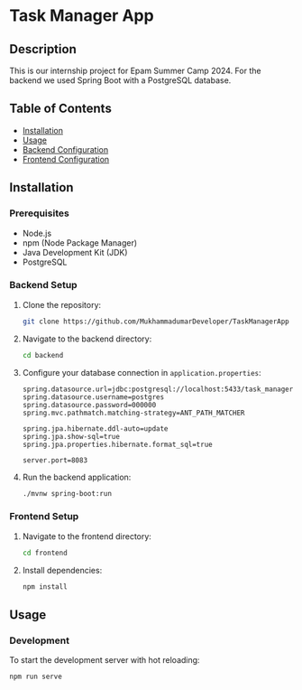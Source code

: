 # Task Manager App

## Description
This is our internship project for Epam Summer Camp 2024. For the backend we used Spring Boot with a PostgreSQL database.

## Table of Contents
- [Installation](#installation)
- [Usage](#usage)
- [Backend Configuration](#backend-configuration)
- [Frontend Configuration](#frontend-configuration)

## Installation

### Prerequisites
- Node.js
- npm (Node Package Manager)
- Java Development Kit (JDK)
- PostgreSQL

### Backend Setup
1. Clone the repository:
    ```bash
    git clone https://github.com/MukhammadumarDeveloper/TaskManagerApp
    ```
2. Navigate to the backend directory:
    ```bash
    cd backend
    ```
3. Configure your database connection in `application.properties`:
    ```properties
    spring.datasource.url=jdbc:postgresql://localhost:5433/task_manager
    spring.datasource.username=postgres
    spring.datasource.password=000000
    spring.mvc.pathmatch.matching-strategy=ANT_PATH_MATCHER

    spring.jpa.hibernate.ddl-auto=update
    spring.jpa.show-sql=true
    spring.jpa.properties.hibernate.format_sql=true

    server.port=8083
    ```
4. Run the backend application:
    ```bash
    ./mvnw spring-boot:run
    ```

### Frontend Setup
1. Navigate to the frontend directory:
    ```bash
    cd frontend
    ```
2. Install dependencies:
    ```bash
    npm install
    ```

## Usage

### Development
To start the development server with hot reloading:
```bash
npm run serve
